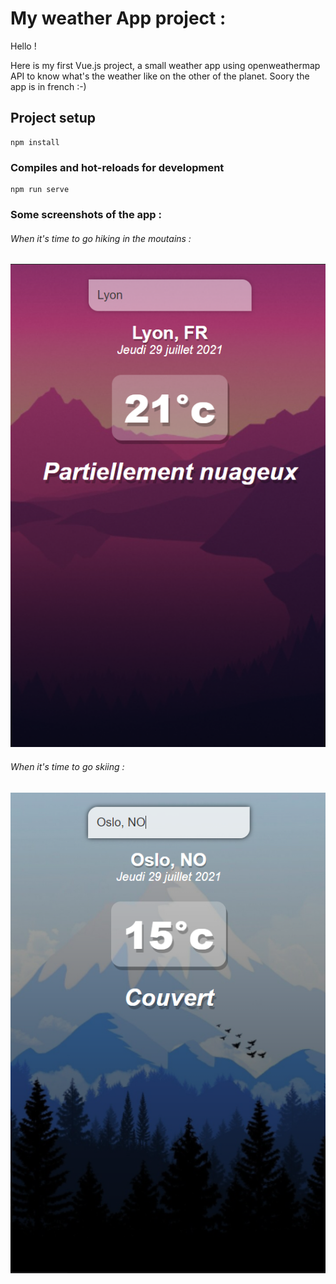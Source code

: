 # My weather App project :

Hello !

Here is my first Vue.js project, a small weather app using openweathermap API to know what's the weather like on the other of the planet.
Soory the app is in french :-)

## Project setup

```
npm install
```

### Compiles and hot-reloads for development

```
npm run serve
```

### Some screenshots of the app :

###### When it's time to go hiking in the moutains :

![JB-Ginguene-weather-app-warm](./src/assets/readme/readme-warm.png)

###### When it's time to go skiing :

![JB-Ginguene-weather-app-cold](./src/assets/readme/readme-cold.png)
